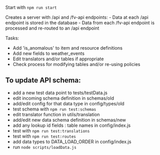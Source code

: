 Start with `npm run start`

Creates a server with /api and /fv-api endpoints: - Data at each /api endpoint is stored in the database - Data from each /fv-api endpoint is processed and re-routed to an /api endpoint

Tasks:

-   Add 'is_anomalous' to item and resource definitions
-   Add new fields to weather_events
-   Edit translators and/or tables if appropriate
-   Check process for modifying tables and/or re-using policies

## To update API schema:

-   add a new test data point to tests/testData.js
-   edit incoming schema definition in schemas/old
-   add/edit config for that data type in config/types/old
-   test schema with `npm run test:schemas`
-   edit translator function in utils/translation
-   add/edit new data schema definition in schemas/new
-   add any lookup id fields : table names in config/index.js
-   test with `npm run test:translations`
-   test with `npm run test:routes`
-   add data types to DATA_LOAD_ORDER in config/index.js
-   run `node scripts/loadData.js`
